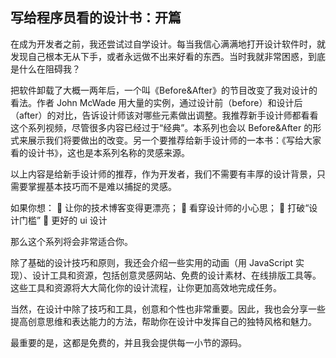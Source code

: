## 写给程序员看的设计书：开篇

在成为开发者之前，我还尝试过自学设计。每当我信心满满地打开设计软件时，就发现自己根本无从下手，或者永远做不出来好看的东西。当时我就非常困惑，到底是什么在阻碍我？

把软件卸载了大概一两年后，一个叫《Before&After》的节目改变了我对设计的看法。作者 John McWade 用大量的实例，通过设计前（before）和设计后（after）的对比，告诉设计师该对哪些元素做出调整。我推荐新手设计师都看看这个系列视频，尽管很多内容已经过于“经典”。本系列也会以 Before&After 的形式来展示我们将要做出的改变。另一个要推荐给新手设计师的一本书：《写给大家看的设计书》，这也是本系列名称的灵感来源。

以上内容是给新手设计师的推荐，作为开发者，我们不需要有丰厚的设计背景，只需要掌握基本技巧而不是难以捕捉的灵感。

如果你想：
💅 让你的技术博客变得更漂亮；
👀 看穿设计师的小心思；
🔨 打破“设计门槛”
🎨 更好的 ui 设计

那么这个系列将会非常适合你。

除了基础的设计技巧和原则，我还会介绍一些实用的动画（用 JavaScript 实现）、设计工具和资源，包括创意灵感网站、免费的设计素材、在线排版工具等。这些工具和资源将大大简化你的设计流程，让你更加高效地完成任务。

当然，在设计中除了技巧和工具，创意和个性也非常重要。因此，我也会分享一些提高创意思维和表达能力的方法，帮助你在设计中发挥自己的独特风格和魅力。

最重要的是，这都是免费的，并且我会提供每一小节的源码。
